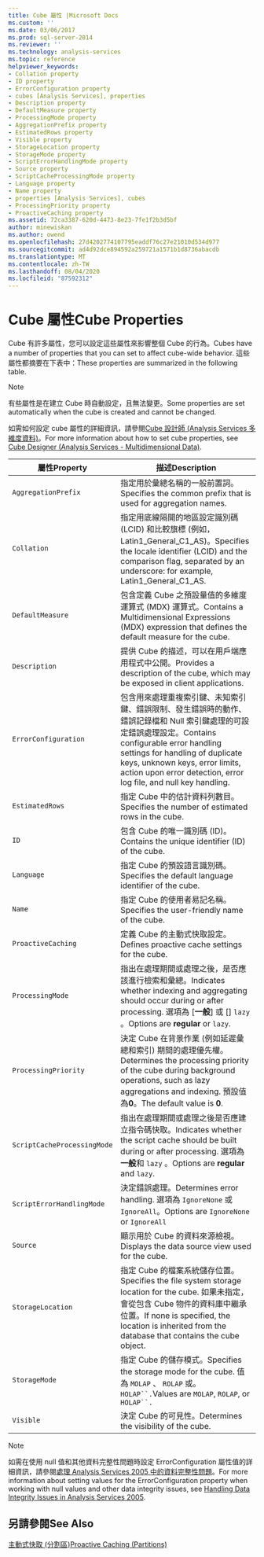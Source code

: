 ```yaml
---
title: Cube 屬性 |Microsoft Docs
ms.custom: ''
ms.date: 03/06/2017
ms.prod: sql-server-2014
ms.reviewer: ''
ms.technology: analysis-services
ms.topic: reference
helpviewer_keywords:
- Collation property
- ID property
- ErrorConfiguration property
- cubes [Analysis Services], properties
- Description property
- DefaultMeasure property
- ProcessingMode property
- AggregationPrefix property
- EstimatedRows property
- Visible property
- StorageLocation property
- StorageMode property
- ScriptErrorHandlingMode property
- Source property
- ScriptCacheProcessingMode property
- Language property
- Name property
- properties [Analysis Services], cubes
- ProcessingPriority property
- ProactiveCaching property
ms.assetid: 72ca3387-620d-4473-8e23-7fe1f2b3d5bf
author: minewiskan
ms.author: owend
ms.openlocfilehash: 27d4202774107795eaddf76c27e21010d534d977
ms.sourcegitcommit: ad4d92dce894592a259721a1571b1d8736abacdb
ms.translationtype: MT
ms.contentlocale: zh-TW
ms.lasthandoff: 08/04/2020
ms.locfileid: "87592312"
---
```

# <a name="cube-properties"></a><span data-ttu-id="a3a3e-102">Cube 屬性</span><span class="sxs-lookup"><span data-stu-id="a3a3e-102">Cube Properties</span></span>
  <span data-ttu-id="a3a3e-103">Cube 有許多屬性，您可以設定這些屬性來影響整個 Cube 的行為。</span><span class="sxs-lookup"><span data-stu-id="a3a3e-103">Cubes have a number of properties that you can set to affect cube-wide behavior.</span></span> <span data-ttu-id="a3a3e-104">這些屬性都摘要在下表中：</span><span class="sxs-lookup"><span data-stu-id="a3a3e-104">These properties are summarized in the following table.</span></span>  
  
> [!NOTE]  
>  <span data-ttu-id="a3a3e-105">有些屬性是在建立 Cube 時自動設定，且無法變更。</span><span class="sxs-lookup"><span data-stu-id="a3a3e-105">Some properties are set automatically when the cube is created and cannot be changed.</span></span>  
  
 <span data-ttu-id="a3a3e-106">如需如何設定 cube 屬性的詳細資訊，請參閱[Cube 設計師 &#40;Analysis Services 多維度資料&#41;](../cube-designer-analysis-services-multidimensional-data.md)。</span><span class="sxs-lookup"><span data-stu-id="a3a3e-106">For more information about how to set cube properties, see [Cube Designer &#40;Analysis Services - Multidimensional Data&#41;](../cube-designer-analysis-services-multidimensional-data.md).</span></span>  
  
|<span data-ttu-id="a3a3e-107">屬性</span><span class="sxs-lookup"><span data-stu-id="a3a3e-107">Property</span></span>|<span data-ttu-id="a3a3e-108">描述</span><span class="sxs-lookup"><span data-stu-id="a3a3e-108">Description</span></span>|  
|--------------|-----------------|  
|`AggregationPrefix`|<span data-ttu-id="a3a3e-109">指定用於彙總名稱的一般前置詞。</span><span class="sxs-lookup"><span data-stu-id="a3a3e-109">Specifies the common prefix that is used for aggregation names.</span></span>|  
|`Collation`|<span data-ttu-id="a3a3e-110">指定用底線隔開的地區設定識別碼 (LCID) 和比較旗標 (例如，Latin1_General_C1_AS)。</span><span class="sxs-lookup"><span data-stu-id="a3a3e-110">Specifies the locale identifier (LCID) and the comparison flag, separated by an underscore: for example, Latin1_General_C1_AS.</span></span>|  
|`DefaultMeasure`|<span data-ttu-id="a3a3e-111">包含定義 Cube 之預設量值的多維度運算式 (MDX) 運算式。</span><span class="sxs-lookup"><span data-stu-id="a3a3e-111">Contains a Multidimensional Expressions (MDX) expression that defines the default measure for the cube.</span></span>|  
|`Description`|<span data-ttu-id="a3a3e-112">提供 Cube 的描述，可以在用戶端應用程式中公開。</span><span class="sxs-lookup"><span data-stu-id="a3a3e-112">Provides a description of the cube, which may be exposed in client applications.</span></span>|  
|`ErrorConfiguration`|<span data-ttu-id="a3a3e-113">包含用來處理重複索引鍵、未知索引鍵、錯誤限制、發生錯誤時的動作、錯誤記錄檔和 Null 索引鍵處理的可設定錯誤處理設定。</span><span class="sxs-lookup"><span data-stu-id="a3a3e-113">Contains configurable error handling settings for handling of duplicate keys, unknown keys, error limits, action upon error detection, error log file, and null key handling.</span></span>|  
|`EstimatedRows`|<span data-ttu-id="a3a3e-114">指定 Cube 中的估計資料列數目。</span><span class="sxs-lookup"><span data-stu-id="a3a3e-114">Specifies the number of estimated rows in the cube.</span></span>|  
|`ID`|<span data-ttu-id="a3a3e-115">包含 Cube 的唯一識別碼 (ID)。</span><span class="sxs-lookup"><span data-stu-id="a3a3e-115">Contains the unique identifier (ID) of the cube.</span></span>|  
|`Language`|<span data-ttu-id="a3a3e-116">指定 Cube 的預設語言識別碼。</span><span class="sxs-lookup"><span data-stu-id="a3a3e-116">Specifies the default language identifier of the cube.</span></span>|  
|`Name`|<span data-ttu-id="a3a3e-117">指定 Cube 的使用者易記名稱。</span><span class="sxs-lookup"><span data-stu-id="a3a3e-117">Specifies the user-friendly name of the cube.</span></span>|  
|`ProactiveCaching`|<span data-ttu-id="a3a3e-118">定義 Cube 的主動式快取設定。</span><span class="sxs-lookup"><span data-stu-id="a3a3e-118">Defines proactive cache settings for the cube.</span></span>|  
|`ProcessingMode`|<span data-ttu-id="a3a3e-119">指出在處理期間或處理之後，是否應該進行檢索和彙總。</span><span class="sxs-lookup"><span data-stu-id="a3a3e-119">Indicates whether indexing and aggregating should occur during or after processing.</span></span> <span data-ttu-id="a3a3e-120">選項為 [**一般**] 或 [] `lazy` 。</span><span class="sxs-lookup"><span data-stu-id="a3a3e-120">Options are **regular** or `lazy`.</span></span>|  
|`ProcessingPriority`|<span data-ttu-id="a3a3e-121">決定 Cube 在背景作業 (例如延遲彙總和索引) 期間的處理優先權。</span><span class="sxs-lookup"><span data-stu-id="a3a3e-121">Determines the processing priority of the cube during background operations, such as lazy aggregations and indexing.</span></span> <span data-ttu-id="a3a3e-122">預設值為**0**。</span><span class="sxs-lookup"><span data-stu-id="a3a3e-122">The default value is **0**.</span></span>|  
|`ScriptCacheProcessingMode`|<span data-ttu-id="a3a3e-123">指出在處理期間或處理之後是否應建立指令碼快取。</span><span class="sxs-lookup"><span data-stu-id="a3a3e-123">Indicates whether the script cache should be built during or after processing.</span></span> <span data-ttu-id="a3a3e-124">選項為**一般**和 `lazy` 。</span><span class="sxs-lookup"><span data-stu-id="a3a3e-124">Options are **regular** and `lazy`.</span></span>|  
|`ScriptErrorHandlingMode`|<span data-ttu-id="a3a3e-125">決定錯誤處理。</span><span class="sxs-lookup"><span data-stu-id="a3a3e-125">Determines error handling.</span></span> <span data-ttu-id="a3a3e-126">選項為 `IgnoreNone` 或 `IgnoreAll`。</span><span class="sxs-lookup"><span data-stu-id="a3a3e-126">Options are `IgnoreNone` or `IgnoreAll`</span></span>|  
|`Source`|<span data-ttu-id="a3a3e-127">顯示用於 Cube 的資料來源檢視。</span><span class="sxs-lookup"><span data-stu-id="a3a3e-127">Displays the data source view used for the cube.</span></span>|  
|`StorageLocation`|<span data-ttu-id="a3a3e-128">指定 Cube 的檔案系統儲存位置。</span><span class="sxs-lookup"><span data-stu-id="a3a3e-128">Specifies the file system storage location for the cube.</span></span> <span data-ttu-id="a3a3e-129">如果未指定，會從包含 Cube 物件的資料庫中繼承位置。</span><span class="sxs-lookup"><span data-stu-id="a3a3e-129">If none is specified, the location is inherited from the database that contains the cube object.</span></span>|  
|`StorageMode`|<span data-ttu-id="a3a3e-130">指定 Cube 的儲存模式。</span><span class="sxs-lookup"><span data-stu-id="a3a3e-130">Specifies the storage mode for the cube.</span></span> <span data-ttu-id="a3a3e-131">值為 `MOLAP` 、 `ROLAP` 或。`HOLAP``.`</span><span class="sxs-lookup"><span data-stu-id="a3a3e-131">Values are `MOLAP`, `ROLAP`, or `HOLAP``.`</span></span>|  
|`Visible`|<span data-ttu-id="a3a3e-132">決定 Cube 的可見性。</span><span class="sxs-lookup"><span data-stu-id="a3a3e-132">Determines the visibility of the cube.</span></span>|  
  
> [!NOTE]  
>  <span data-ttu-id="a3a3e-133">如需在使用 null 值和其他資料完整性問題時設定 ErrorConfiguration 屬性值的詳細資訊，請參閱[處理 Analysis Services 2005 中的資料完整性問題](https://go.microsoft.com/fwlink/?LinkId=81891)。</span><span class="sxs-lookup"><span data-stu-id="a3a3e-133">For more information about setting values for the ErrorConfiguration property when working with null values and other data integrity issues, see [Handling Data Integrity Issues in Analysis Services 2005](https://go.microsoft.com/fwlink/?LinkId=81891).</span></span>  
  
## <a name="see-also"></a><span data-ttu-id="a3a3e-134">另請參閱</span><span class="sxs-lookup"><span data-stu-id="a3a3e-134">See Also</span></span>  
 [<span data-ttu-id="a3a3e-135">主動式快取 &#40;分割區&#41;</span><span class="sxs-lookup"><span data-stu-id="a3a3e-135">Proactive Caching &#40;Partitions&#41;</span></span>](partitions-proactive-caching.md)  
  
  
